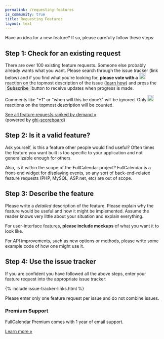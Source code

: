 ```yaml
---
permalink: /requesting-features
is_community: true
title: Requesting Features
layout: text
---
```


<div class='sidebar-layout'>
<div class='sidebar-layout__main' markdown='1'>

Have an idea for a new feature? If so, please carefully follow these steps:


## Step 1: Check for an existing request

There are over 100 existing feature requests. Someone else probably already wants what you want. Please search through the issue tracker (link below) and if you find what you're looking for, <strong>please vote with a</strong> <img src="{{ site.baseurl }}/assets/images/thumbsup-emoji.png" width="20" height="20" style="vertical-align:baseline" alt='thumbsup' /> reaction on the topmost description of the issue (<a href="https://github.com/blog/2119-add-reactions-to-pull-requests-issues-and-comments">learn how</a>) and press the <strong style="background-image: linear-gradient(#fcfcfc, #eee); border: 1px solid #d5d5d5; color: #333; padding: 0 5px; border-radius: 3px">Subscribe</strong> button to receive updates when progress is made.

Comments like "+1" or "when will this be done?" will be ignored. Only <img src="{{ site.baseurl }}/assets/images/thumbsup-emoji.png" width="20" height="20" style="vertical-align:baseline" alt='thumbsup' /> reactions on the topmost description will be counted.

<a href="{{ site.baseurl }}/issues/" target="_blank">See all feature requests ranked by demand &raquo;</a>
<br />
(powered by <a href="https://github.com/arshaw/ghi-scoreboard" target="_blank">ghi-scoreboard</a>)


## Step 2: Is it a valid feature?

Ask yourself, is this a feature other people would find useful? Often times the feature you want built is too specific to your application and not generalizable enough for others.

Also, is it within the scope of the FullCalendar project? FullCalendar is a front-end widget for displaying events, so any sort of back-end-related feature requests (PHP, MySQL, ASP.net, etc) are out of scope.


## Step 3: Describe the feature

Please write a *detailed* description of the feature. Please explain why the feature would be useful and how it might be implemented. Assume the reader knows very little about your situation and explain everything.

For user-interface features, **please include mockups** of what you want it to look like.

For API improvements, such as new options or methods, please write some example code of how one might use it.


## Step 4: Use the issue tracker

If you are confident you have followed all the above steps, enter your feature request into the appropriate issue tracker:

{% include issue-tracker-links.html %}

Please enter only one feature request per issue and do not combine issues.

</div>
<div class='sidebar-layout__sidebar'>

  <div class='sidebar-card'>
    <h3>Premium Support</h3>
    <p>FullCalendar Premium comes with 1 year of email support.</p>
    <a href='{{ site.baseurl }}/pricing' class='button button--filled button--blue'>Learn more &raquo;</a>
  </div>

</div>
</div>
